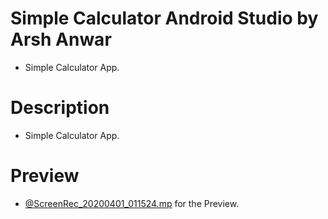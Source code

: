 # Simple Calculator Android Studio by Arsh Anwar

 -  Simple Calculator App.
 
 # Description
 - Simple Calculator App.
 # Preview
 - [@ScreenRec_20200401_011524.mp](https://github.com/arshanwar/Simple-Calculator-Tutorial-Android-Studio/blob/master/ScreenRec_20200401_011524.mp4) for the Preview.
